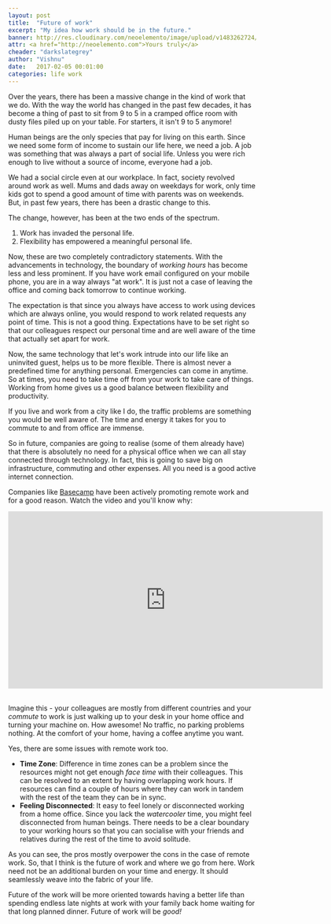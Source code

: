 ```yaml
---
layout: post
title:  "Future of work"
excerpt: "My idea how work should be in the future."
banner: http://res.cloudinary.com/neoelemento/image/upload/v1483262724/blog/hoffice.jpg
attr: <a href="http://neoelemento.com">Yours truly</a>
cheader: "darkslategrey"
author: "Vishnu"
date:   2017-02-05 00:01:00
categories: life work
---
```


Over the years, there has been a massive change in the kind of work that we do. With the way the world has changed in the past few decades, it has become a thing of past to sit from 9 to 5 in a cramped office room with dusty files piled up on your table. For starters, it isn't 9 to 5 anymore!

Human beings are the only species that pay for living on this earth. Since we need some form of income to sustain our life here, we need a job. A job was something that was always a part of social life. Unless you were rich enough to live without a source of income, everyone had a job. 

We had a social circle even at our workplace. In fact, society revolved around work as well. Mums and dads away on weekdays for work, only time kids got to spend a good amount of time with parents was on weekends. But, in past few years, there has been a drastic change to this.

The change, however, has been at the two ends of the spectrum.

1. Work has invaded the personal life.
2. Flexibility has empowered a meaningful personal life.

Now, these are two completely contradictory statements. With the advancements in technology, the boundary of *working hours* has become less and less prominent. If you have work email configured on your mobile phone, you are in a way always "at work". It is just not a case of leaving the office and coming back tomorrow to continue working.

The expectation is that since you always have access to work using devices which are always online, you would respond to work related requests any point of time. This is not a good thing. Expectations have to be set right so that our colleagues respect our personal time and are well aware of the time that actually set apart for work.

Now, the same technology that let's work intrude into our life like an uninvited guest, helps us to be more flexible. There is almost never a predefined time for anything personal. Emergencies can come in anytime. So at times, you need to take time off from your work to take care of things. Working from home gives us a good balance between flexibility and productivity.

If you live and work from a city like I do, the traffic problems are something you would be well aware of. The time and energy it takes for you to commute to and from office are immense.

So in future, companies are going to realise (some of them already have) that there is absolutely no need for a physical office when we can all stay connected through technology. In fact, this is going to save big on infrastructure, commuting and other expenses. All you need is a good active internet connection.

Companies like [Basecamp](http://basecamp.com) have been actively promoting remote work and for a good reason. Watch the video and you'll know why:

<div class="video-container">
    <iframe src="https://player.vimeo.com/video/76063825?color=ffffff&title=0&byline=0&portrait=0" width="640" height="360" frameborder="0" webkitallowfullscreen mozallowfullscreen allowfullscreen></iframe>
</div>
<br>

Imagine this - your colleagues are mostly from different countries and your *commute* to work is just walking up to your desk in your home office and turning your machine on. How awesome! No traffic, no parking problems nothing. At the comfort of your home, having a coffee anytime you want.

Yes, there are some issues with remote work too.

- **Time Zone**: Difference in time zones can be a problem since the resources might not get enough *face time* with their colleagues. This can be resolved to an extent by having overlapping work hours. If resources can find a couple of hours where they can work in tandem with the rest of the team they can be in sync.
- **Feeling Disconnected**: It easy to feel lonely or disconnected working from a home office. Since you lack the *watercooler* time, you might feel disconnected from human beings. There needs to be a clear boundary to your working hours so that you can socialise with your friends and relatives during the rest of the time to avoid solitude.

As you can see, the pros mostly overpower the cons in the case of remote work. So, that I think is the future of work and where we go from here. Work need not be an additional burden on your time and energy. It should seamlessly weave into the fabric of your life.

Future of the work will be more oriented towards having a better life than spending endless late nights at work with your family back home waiting for that long planned dinner. Future of work will be *good!*